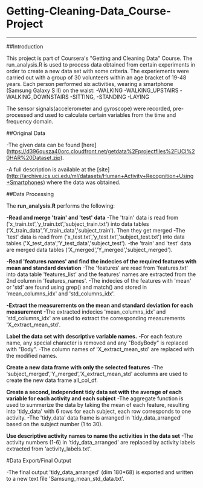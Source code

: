# Getting-Cleaning-Data_Course-Project
-------------
##Introduction

This project is part of Coursera's "Getting and Cleaning Data" Course. The run_analysis.R is used to process data obtained from certain experiments in order to create a new data set with some criteria. The experiements were carried out with a group of 30 volunteers within an age bracket of 19-48 years. Each person performed six activities, wearing a smartphone (Samsung Galaxy S II) on the waist:
-WALKING
-WALKING_UPSTAIRS
-WALKING_DOWNSTAIRS
-SITTING,
-STANDING
-LAYING

The sensor signals(accelerometer and gyroscope) were recorded, pre-processed and used to calculate certain variables from the time and frequency domain.


##Original Data

-The given data can be found [here] (https://d396qusza40orc.cloudfront.net/getdata%2Fprojectfiles%2FUCI%20HAR%20Dataset.zip).

-A full description is available at the [site] (http://archive.ics.uci.edu/ml/datasets/Human+Activity+Recognition+Using+Smartphones) where the data was obtained.


##Data Processing 

The **run_analysis.R** performs the following:

**-Read and merge 'train' and 'test' data**
-The 'train' data is read from ('x_train.txt','y_train.txt','subject_train.txt') into data tables ('X_train_data','Y_train_data','subject_train'). Then they get merged 
-The 'test' data is read from ('x_test.txt','y_test.txt','subject_test.txt') into data tables ('X_test_data','Y_test_data','subject_test'). 
-the 'train' and 'test' data are merged data tables ('X_merged','Y_merged','subject_merged').

**-Read 'features names' and find the indecies of the required features with mean and standard deviation**
-The 'features' are read from 'features.txt' into data table 'features_list' and the features' names are extracted from the 2nd column in 'features_names'.
-The indecies of the features with 'mean' or 'std' are found using grep() and match() and stored in 'mean_columns_idx' and 'std_columns_idx'.

**-Extract the measurements on the mean and standard deviation for each measurement**
-The extracted indecies 'mean_columns_idx' and 'std_columns_idx' are used to extract the corresponding measurements 'X_extract_mean_std'.

**Label the data set with descriptive variable names.**
-For each feature name, any special character is removed and any "BodyBody" is replaced with "Body".
-The column names of 'X_extract_mean_std' are replaced with the modified names.

**Create a new data frame with only the selected features**
-The 'subject_merged','Y_merged','X_extract_mean_std' acolumns are used to create the new data frame all_col_df.

**Create a second, independent tidy data set with the average of each variable for each activity and each subject**
-The aggregate function is used to summerize the data by taking the mean of each feature, resulting into 'tidy_data' with 6 rows for each subject, each row corresponds to one activity.
-The 'tidy_data' data frame is arranged in 'tidy_data_arranged' based on the subject number (1 to 30).

**Use descriptive activity names to name the activities in the data set**
-The activity numbers (1-6) in 'tidy_data_arranged' are replaced by  activity labels extracted from  'activity_labels.txt'.

#Data Export/Final Output

-The final output 'tidy_data_arranged' (dim 180*68) is exported and written to a new text file 'Samsung_mean_std_data.txt'.


 
